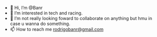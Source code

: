 - 👋 Hi, I’m @Banr
- 👀 I’m interested in tech and racing.
- 💞️ I’m not really looking foward to collaborate on anything but hmu in case u wanna do something.
- 📫 How to reach me rodrigobanr@gmail.com
